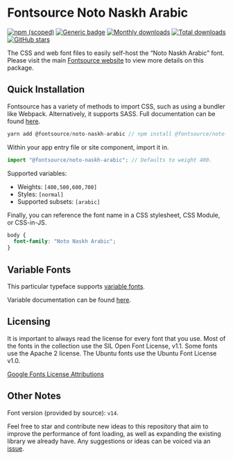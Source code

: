 # Fontsource Noto Naskh Arabic

[![npm (scoped)](https://img.shields.io/npm/v/@fontsource/noto-naskh-arabic?color=brightgreen)](https://www.npmjs.com/package/@fontsource/noto-naskh-arabic) [![Generic badge](https://img.shields.io/badge/fontsource-passing-brightgreen)](https://github.com/fontsource/fontsource) [![Monthly downloads](https://badgen.net/npm/dm/@fontsource/noto-naskh-arabic)](https://github.com/fontsource/fontsource) [![Total downloads](https://badgen.net/npm/dt/@fontsource/noto-naskh-arabic)](https://github.com/fontsource/fontsource) [![GitHub stars](https://img.shields.io/github/stars/fontsource/fontsource.svg?style=social&label=Star)](https://github.com/fontsource/fontsource/stargazers)

The CSS and web font files to easily self-host the “Noto Naskh Arabic” font. Please visit the main [Fontsource website](https://fontsource.org/fonts/noto-naskh-arabic) to view more details on this package.

## Quick Installation

Fontsource has a variety of methods to import CSS, such as using a bundler like Webpack. Alternatively, it supports SASS. Full documentation can be found [here](https://fontsource.org/docs/introduction).

```javascript
yarn add @fontsource/noto-naskh-arabic // npm install @fontsource/noto-naskh-arabic
```

Within your app entry file or site component, import it in.

```javascript
import "@fontsource/noto-naskh-arabic"; // Defaults to weight 400.
```

Supported variables:

- Weights: `[400,500,600,700]`
- Styles: `[normal]`
- Supported subsets: `[arabic]`

Finally, you can reference the font name in a CSS stylesheet, CSS Module, or CSS-in-JS.

```css
body {
  font-family: "Noto Naskh Arabic";
}
```

## Variable Fonts

This particular typeface supports [variable fonts](https://developer.mozilla.org/en-US/docs/Web/CSS/CSS_Fonts/Variable_Fonts_Guide).

Variable documentation can be found [here](https://fontsource.org/docs/variable-fonts).

## Licensing

It is important to always read the license for every font that you use.
Most of the fonts in the collection use the SIL Open Font License, v1.1. Some fonts use the Apache 2 license. The Ubuntu fonts use the Ubuntu Font License v1.0.

[Google Fonts License Attributions](https://fonts.google.com/attribution)

## Other Notes

Font version (provided by source): `v14`.

Feel free to star and contribute new ideas to this repository that aim to improve the performance of font loading, as well as expanding the existing library we already have. Any suggestions or ideas can be voiced via an [issue](https://github.com/fontsource/fontsource/issues).
